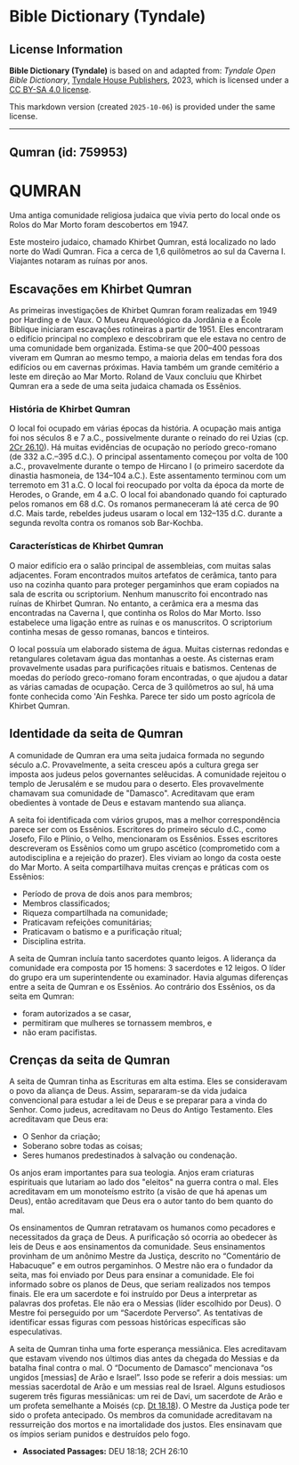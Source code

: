 # Bible Dictionary (Tyndale)

## License Information

**Bible Dictionary (Tyndale)** is based on and adapted from: _Tyndale Open Bible Dictionary_, [Tyndale House Publishers](https://tyndaleopenresources.com/), 2023, which is licensed under a [CC BY-SA 4.0 license](https://creativecommons.org/licenses/by-sa/4.0/legalcode.en).

This markdown version (created `2025-10-06`) is provided under the same license.



--------------------------------

## Qumran (id: 759953)

QUMRAN
======

Uma antiga comunidade religiosa judaica que vivia perto do local onde os Rolos do Mar Morto foram descobertos em 1947\.

Este mosteiro judaico, chamado Khirbet Qumran, está localizado no lado norte do Wadi Qumran. Fica a cerca de 1,6 quilômetros ao sul da Caverna I. Viajantes notaram as ruínas por anos.

Escavações em Khirbet Qumran
----------------------------

As primeiras investigações de Khirbet Qumran foram realizadas em 1949 por Harding e de Vaux. O Museu Arqueológico da Jordânia e a École Biblique iniciaram escavações rotineiras a partir de 1951\. Eles encontraram o edifício principal no complexo e descobriram que ele estava no centro de uma comunidade bem organizada. Estima\-se que 200–400 pessoas viveram em Qumran ao mesmo tempo, a maioria delas em tendas fora dos edifícios ou em cavernas próximas. Havia também um grande cemitério a leste em direção ao Mar Morto. Roland de Vaux concluiu que Khirbet Qumran era a sede de uma seita judaica chamada os Essênios.

### História de Khirbet Qumran

O local foi ocupado em várias épocas da história. A ocupação mais antiga foi nos séculos 8 e 7 a.C., possivelmente durante o reinado do rei Uzias (cp. [2Cr 26\.10](https://ref.ly/2Chr26:10)). Há muitas evidências de ocupação no período greco\-romano (de 332 a.C.–395 d.C.). O principal assentamento começou por volta de 100 a.C., provavelmente durante o tempo de Hircano I (o primeiro sacerdote da dinastia hasmoneia, de 134–104 a.C.). Este assentamento terminou com um terremoto em 31 a.C. O local foi reocupado por volta da época da morte de Herodes, o Grande, em 4 a.C. O local foi abandonado quando foi capturado pelos romanos em 68 d.C. Os romanos permaneceram lá até cerca de 90 d.C. Mais tarde, rebeldes judeus usaram o local em 132–135 d.C. durante a segunda revolta contra os romanos sob Bar\-Kochba.

### Características de Khirbet Qumran

O maior edifício era o salão principal de assembleias, com muitas salas adjacentes. Foram encontrados muitos artefatos de cerâmica, tanto para uso na cozinha quanto para proteger pergaminhos que eram copiados na sala de escrita ou scriptorium. Nenhum manuscrito foi encontrado nas ruínas de Khirbet Qumran. No entanto, a cerâmica era a mesma das encontradas na Caverna I, que continha os Rolos do Mar Morto. Isso estabelece uma ligação entre as ruínas e os manuscritos. O scriptorium continha mesas de gesso romanas, bancos e tinteiros.

O local possuía um elaborado sistema de água. Muitas cisternas redondas e retangulares coletavam água das montanhas a oeste. As cisternas eram provavelmente usadas para purificações rituais e batismos. Centenas de moedas do período greco\-romano foram encontradas, o que ajudou a datar as várias camadas de ocupação. Cerca de 3 quilômetros ao sul, há uma fonte conhecida como 'Ain Feshka. Parece ter sido um posto agrícola de Khirbet Qumran.

Identidade da seita de Qumran
-----------------------------

A comunidade de Qumran era uma seita judaica formada no segundo século a.C. Provavelmente, a seita cresceu após a cultura grega ser imposta aos judeus pelos governantes selêucidas. A comunidade rejeitou o templo de Jerusalém e se mudou para o deserto. Eles provavelmente chamavam sua comunidade de "Damasco". Acreditavam que eram obedientes à vontade de Deus e estavam mantendo sua aliança.

A seita foi identificada com vários grupos, mas a melhor correspondência parece ser com os Essênios. Escritores do primeiro século d.C., como Josefo, Filo e Plínio, o Velho, mencionaram os Essênios. Esses escritores descreveram os Essênios como um grupo ascético (comprometido com a autodisciplina e a rejeição do prazer). Eles viviam ao longo da costa oeste do Mar Morto. A seita compartilhava muitas crenças e práticas com os Essênios:

* Período de prova de dois anos para membros;
* Membros classificados;
* Riqueza compartilhada na comunidade;
* Praticavam refeições comunitárias;
* Praticavam o batismo e a purificação ritual;
* Disciplina estrita.

A seita de Qumran incluía tanto sacerdotes quanto leigos. A liderança da comunidade era composta por 15 homens: 3 sacerdotes e 12 leigos. O líder do grupo era um superintendente ou examinador. Havia algumas diferenças entre a seita de Qumran e os Essênios. Ao contrário dos Essênios, os da seita em Qumran:

* foram autorizados a se casar,
* permitiram que mulheres se tornassem membros, e
* não eram pacifistas.

Crenças da seita de Qumran
--------------------------

A seita de Qumran tinha as Escrituras em alta estima. Eles se consideravam o povo da aliança de Deus. Assim, separaram\-se da vida judaica convencional para estudar a lei de Deus e se preparar para a vinda do Senhor. Como judeus, acreditavam no Deus do Antigo Testamento. Eles acreditavam que Deus era:

* O Senhor da criação;
* Soberano sobre todas as coisas;
* Seres humanos predestinados à salvação ou condenação.

Os anjos eram importantes para sua teologia. Anjos eram criaturas espirituais que lutariam ao lado dos "eleitos" na guerra contra o mal. Eles acreditavam em um monoteísmo estrito (a visão de que há apenas um Deus), então acreditavam que Deus era o autor tanto do bem quanto do mal.

Os ensinamentos de Qumran retratavam os humanos como pecadores e necessitados da graça de Deus. A purificação só ocorria ao obedecer às leis de Deus e aos ensinamentos da comunidade. Seus ensinamentos provinham de um anônimo Mestre da Justiça, descrito no “Comentário de Habacuque” e em outros pergaminhos. O Mestre não era o fundador da seita, mas foi enviado por Deus para ensinar a comunidade. Ele foi informado sobre os planos de Deus, que seriam realizados nos tempos finais. Ele era um sacerdote e foi instruído por Deus a interpretar as palavras dos profetas. Ele não era o Messias (líder escolhido por Deus). O Mestre foi perseguido por um “Sacerdote Perverso”. As tentativas de identificar essas figuras com pessoas históricas específicas são especulativas.

A seita de Qumran tinha uma forte esperança messiânica. Eles acreditavam que estavam vivendo nos últimos dias antes da chegada do Messias e da batalha final contra o mal. O “Documento de Damasco” mencionava “os ungidos \[messias] de Arão e Israel”. Isso pode se referir a dois messias: um messias sacerdotal de Arão e um messias real de Israel. Alguns estudiosos sugerem três figuras messiânicas: um rei de Davi, um sacerdote de Arão e um profeta semelhante a Moisés (cp. [Dt 18\.18](https://ref.ly/Deut18:18)). O Mestre da Justiça pode ter sido o profeta antecipado. Os membros da comunidade acreditavam na ressurreição dos mortos e na imortalidade dos justos. Eles ensinavam que os ímpios seriam punidos e destruídos pelo fogo.

* **Associated Passages:** DEU 18:18; 2CH 26:10

